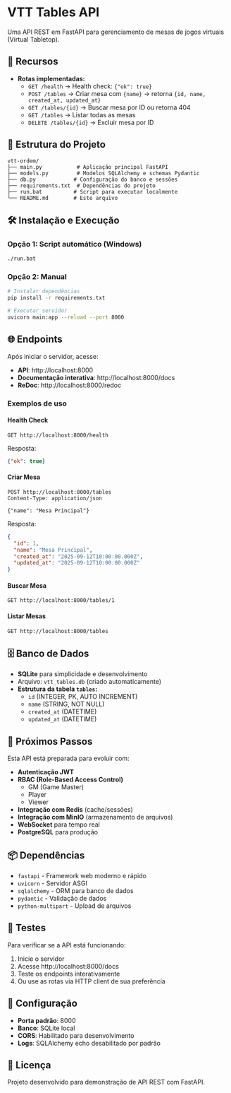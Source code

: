 # VTT Tables API

Uma API REST em FastAPI para gerenciamento de mesas de jogos virtuais (Virtual Tabletop).

## 🚀 Recursos

- **Rotas implementadas:**
  - `GET /health` → Health check: `{"ok": true}`
  - `POST /tables` → Criar mesa com `{name}` → retorna `{id, name, created_at, updated_at}`
  - `GET /tables/{id}` → Buscar mesa por ID ou retorna 404
  - `GET /tables` → Listar todas as mesas
  - `DELETE /tables/{id}` → Excluir mesa por ID

## 📁 Estrutura do Projeto

```
vtt-ordem/
├── main.py           # Aplicação principal FastAPI
├── models.py         # Modelos SQLAlchemy e schemas Pydantic
├── db.py            # Configuração do banco e sessões
├── requirements.txt  # Dependências do projeto
├── run.bat          # Script para executar localmente
└── README.md        # Este arquivo
```

## 🛠️ Instalação e Execução

### Opção 1: Script automático (Windows)
```bash
./run.bat
```

### Opção 2: Manual
```bash
# Instalar dependências
pip install -r requirements.txt

# Executar servidor
uvicorn main:app --reload --port 8000
```

## 🌐 Endpoints

Após iniciar o servidor, acesse:

- **API**: http://localhost:8000
- **Documentação interativa**: http://localhost:8000/docs
- **ReDoc**: http://localhost:8000/redoc

### Exemplos de uso

#### Health Check
```http
GET http://localhost:8000/health
```
Resposta:
```json
{"ok": true}
```

#### Criar Mesa
```http
POST http://localhost:8000/tables
Content-Type: application/json

{"name": "Mesa Principal"}
```
Resposta:
```json
{
  "id": 1,
  "name": "Mesa Principal",
  "created_at": "2025-09-12T10:00:00.000Z",
  "updated_at": "2025-09-12T10:00:00.000Z"
}
```

#### Buscar Mesa
```http
GET http://localhost:8000/tables/1
```

#### Listar Mesas
```http
GET http://localhost:8000/tables
```

## 🗄️ Banco de Dados

- **SQLite** para simplicidade e desenvolvimento
- Arquivo: `vtt_tables.db` (criado automaticamente)
- **Estrutura da tabela `tables`:**
  - `id` (INTEGER, PK, AUTO INCREMENT)
  - `name` (STRING, NOT NULL)
  - `created_at` (DATETIME)
  - `updated_at` (DATETIME)

## 🔮 Próximos Passos

Esta API está preparada para evoluir com:

- **Autenticação JWT**
- **RBAC (Role-Based Access Control)**
  - GM (Game Master)
  - Player
  - Viewer
- **Integração com Redis** (cache/sessões)
- **Integração com MinIO** (armazenamento de arquivos)
- **WebSocket** para tempo real
- **PostgreSQL** para produção

## 📦 Dependências

- `fastapi` - Framework web moderno e rápido
- `uvicorn` - Servidor ASGI
- `sqlalchemy` - ORM para banco de dados
- `pydantic` - Validação de dados
- `python-multipart` - Upload de arquivos

## 🧪 Testes

Para verificar se a API está funcionando:

1. Inicie o servidor
2. Acesse http://localhost:8000/docs
3. Teste os endpoints interativamente
4. Ou use as rotas via HTTP client de sua preferência

## 🔧 Configuração

- **Porta padrão**: 8000
- **Banco**: SQLite local
- **CORS**: Habilitado para desenvolvimento
- **Logs**: SQLAlchemy echo desabilitado por padrão

## 📝 Licença

Projeto desenvolvido para demonstração de API REST com FastAPI.